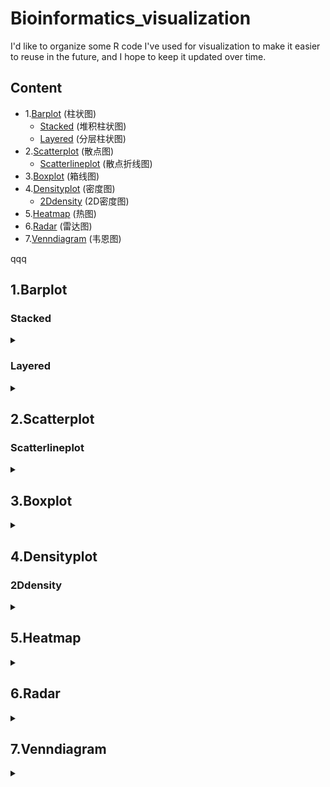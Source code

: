 # Bioinformatics_visualization
I'd like to organize some R code I've used for visualization to make it easier to reuse in the future, and I hope to keep it updated over time.

## Content
- 1.[Barplot](#Barplot) (柱状图)
    + [Stacked](#Stacked) (堆积柱状图)
    + [Layered](#Layered) (分层柱状图)
- 2.[Scatterplot](#Scatterplot) (散点图)
    + [Scatterlineplot](#Scatterlineplot) (散点折线图)  
- 3.[Boxplot](#Boxplot) (箱线图)
- 4.[Densityplot](#Densityplot) (密度图)
    + [2Ddensity](#2Ddensity) (2D密度图)
- 5.[Heatmap](#Heatmap) (热图)
- 6.[Radar](#Radar) (雷达图)
- 7.[Venndiagram](#Venndiagram) (韦恩图)

qqq

<a name="Barplot"></a>
## 1.Barplot
### Stacked
<details>
<summary> </summary>
<b>barplot-1.ipynb<b>

</details>

### Layered
<details>
<summary> </summary>
<b>Barplot-1.ipynb<b>

</details>


<a name="Scatterplot"></a>
## 2.Scatterplot
### Scatterlineplot
<details>
<summary> </summary>
<b>scatterplot-2.ipynb<b>

</details>


<a name="Boxplot"></a>
## 3.Boxplot
<details>
<summary> </summary>
<b>boxplot-3.ipynb<b>

</details>


<a name="Densityplot"></a>
## 4.Densityplot
### 2Ddensity
<details>
<summary> </summary>
<b>densityplot-4.ipynb<b>

</details>



<a name="Heatmap"></a>
## 5.Heatmap
<details>
<summary> </summary>
<b>heatmap-5.ipynb<b>

</details>




<a name="Radar"></a>
## 6.Radar
<details>
<summary> </summary>
<b>radar-6.ipynb<b>


</details>






<a name="Venndiagram"></a>
## 7.Venndiagram
<details>
<summary> </summary>
<b>venndiagram-7.ipynb<b>


</details>












